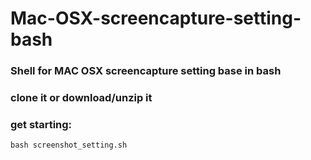 # Mac-OSX-screencapture-setting-bash
### Shell for MAC OSX screencapture setting base in bash
### clone it or download/unzip it
### get starting: 
<per><code>bash screenshot_setting.sh</per></code>

